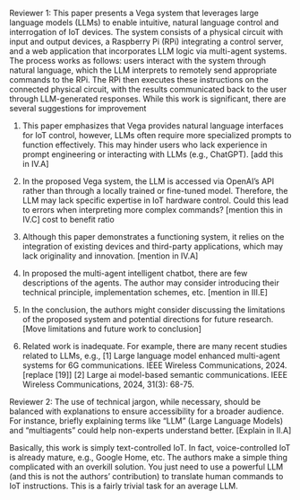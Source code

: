 Reviewer 1:
This paper presents a Vega system that leverages large language models (LLMs) to enable intuitive, natural language control and interrogation of IoT devices. The system consists of a physical circuit with input and output devices, a Raspberry Pi (RPi) integrating a control server, and a web application that incorporates LLM logic via multi-agent systems. The process works as follows: users interact with the system through natural language, which the LLM interprets to remotely send appropriate commands to the RPi. The RPi then executes these instructions on the connected physical circuit, with the results communicated back to the user through LLM-generated responses. While this work is significant, there are several suggestions for improvement

1. This paper emphasizes that Vega provides natural language interfaces for IoT control, however, LLMs often require more specialized prompts to function effectively. This may hinder users who lack experience in prompt engineering or interacting with LLMs (e.g., ChatGPT).
[add this in IV.A]

2. In the proposed Vega system, the LLM is accessed via OpenAI’s API rather than through a locally trained or fine-tuned model. Therefore, the LLM may lack specific expertise in IoT hardware control. Could this lead to errors when interpreting more complex commands? 
[mention this in IV.C] cost to benefit ratio 

3. Although this paper demonstrates a functioning system, it relies on the integration of existing devices and third-party applications, which may lack originality and innovation. [mention in IV.A]

4. In proposed the multi-agent intelligent chatbot, there are few descriptions of the agents. The author may consider introducing their technical principle, implementation schemes, etc. 
[mention in III.E]

5. In the conclusion, the authors might consider discussing the limitations of the proposed system and potential directions for future research. 
[Move limitations and future work to conclusion]

6. Related work is inadequate. For example, there are many recent studies related to LLMs, e.g.,
[1] Large language model enhanced multi-agent systems for 6G communications. IEEE Wireless Communications, 2024. [replace [19]]
[2] Large ai model-based semantic communications. IEEE Wireless Communications, 2024, 31(3): 68-75.


Reviewer 2:
The use of technical jargon, while necessary, should be balanced with explanations to ensure accessibility for a broader audience. For instance, briefly explaining terms like “LLM” (Large Language Models) and “multiagents” could help non-experts understand better.
[Explain in II.A]

Basically, this work is simply text-controlled IoT. In fact, voice-controlled IoT is already mature, e.g., Google Home, etc. The authors make a simple thing complicated with an overkill solution. You just need to use a powerful LLM (and this is not the authors’ contribution) to translate human commands to IoT instructions. This is a fairly trivial task for an average LLM.
